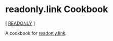 # readonly.link Cookbook

[ [READONLY](https://readonly.link/books/github.com/readonlylink/readonlylink-cookbook) ]

A cookbook for [readonly.link](https://readonly.link).
